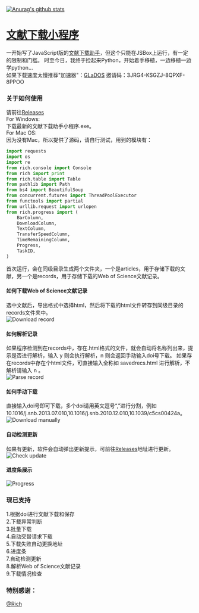 [![Anurag's github stats](https://github-readme-stats.vercel.app/api?username=evilbutcher)](https://github.com/anuraghazra/github-readme-stats)

# [文献下载小程序](https://github.com/evilbutcher/Python/tree/master/ArticlesHelper)
一开始写了JavaScript版的[文献下载助手](https://github.com/evilbutcher/Code/tree/master/%E6%96%87%E7%8C%AE%E4%B8%8B%E8%BD%BD/%E6%96%87%E7%8C%AE%E4%B8%8B%E8%BD%BD%E5%8A%A9%E6%89%8B)，但这个只能在JSBox上运行，有一定的限制和门槛。
时至今日，我终于捡起来Python，开始着手移植，一边移植一边学python...  
如果下载速度太慢推荐"加速器"：[GLaDOS](https://github.com/glados-network/GLaDOS) 邀请码：3JRG4-KSGZJ-8QPXF-8PPOO
### 关于如何使用
请前往[Releases](https://github.com/evilbutcher/Python/releases)  
For Windows:  
下载最新的文献下载助手小程序.exe。  
For Mac OS:  
因为没有Mac，所以提供了源码，请自行测试，用到的模块有：
```python
import requests
import os
import re
from rich.console import Console
from rich import print
from rich.table import Table
from pathlib import Path
from bs4 import BeautifulSoup
from concurrent.futures import ThreadPoolExecutor
from functools import partial
from urllib.request import urlopen
from rich.progress import (
    BarColumn,
    DownloadColumn,
    TextColumn,
    TransferSpeedColumn,
    TimeRemainingColumn,
    Progress,
    TaskID,
)
```
首次运行，会在同级目录生成两个文件夹，一个是articles，用于存储下载的文献，另一个是records，用于存储下载的Web of Science文献记录。
#### 如何下载Web of Science文献记录
选中文献后，导出格式中选择html，然后将下载的html文件转存到同级目录的records文件夹中。  
![Download record](https://raw.githubusercontent.com/evilbutcher/Python/master/ArticlesHelper/How_to_Use/download_record.gif)
#### 如何解析记录
如果程序检测到在records中，存在.html格式的文件，就会自动将名称列出来，提示是否进行解析，输入 y 则会执行解析，n 则会返回手动输入doi号下载。
如果存在records中存在个html文件，可直接输入全称如 savedrecs.html 进行解析，不解析请输入 n 。  
![Parse record](https://raw.githubusercontent.com/evilbutcher/Python/master/ArticlesHelper/How_to_Use/parse_records.gif)
#### 如何手动下载
直接输入doi号即可下载，多个doi请用英文逗号“,”进行分割，例如 10.1016/j.snb.2013.07.010,10.1016/j.snb.2010.12.010,10.1039/c5cs00424a。  
![Download manually](https://raw.githubusercontent.com/evilbutcher/Python/master/ArticlesHelper/How_to_Use/download_manually.gif)
#### 自动检测更新
如果有更新，软件会自动弹出更新提示，可前往[Releases](https://github.com/evilbutcher/Python/releases)地址进行更新。  
![Check update](https://raw.githubusercontent.com/evilbutcher/Python/master/ArticlesHelper/How_to_Use/check_update.gif)
#### 进度条展示
![Progress](https://raw.githubusercontent.com/evilbutcher/Python/master/ArticlesHelper/How_to_Use/progress.jpg)

### 现已支持
1.根据doi进行文献下载和保存  
2.下载异常判断  
3.批量下载  
4.自动交替请求下载  
5.下载失败自动更换地址  
6.进度条  
7.自动检测更新  
8.解析Web of Science文献记录  
9.下载情况检查

### 特别感谢：
[@Rich](https://github.com/willmcgugan/rich)